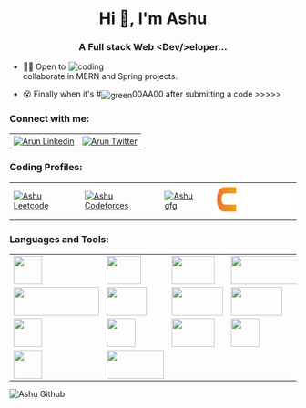 <h1 align="center">Hi 👋, I'm Ashu</h1>
<h3 align="center">A Full stack Web &lt;Dev/&gt;eloper...</h3>

<img align="right" alt="coding" width="400" src="https://user-images.githubusercontent.com/55389276/140866485-8fb1c876-9a8f-4d6a-98dc-08c4981eaf70.gif">

<!-- - 👨🏻‍🎓 Check my <a href="https://www.google.com" target="blank">📝Portfolio</a>  -->

- 👨‍💻 Open to collaborate in MERN and Spring projects.

- 😵 Finally when it's #<img align="center" src="https://img.buzzfeed.com/buzzfeed-static/static/2020-02/26/19/enhanced/75e9700fa991/enhanced-364-1582744438-1.png?output-format=jpg&output-quality=auto" alt="green" height="14" width="12" />00AA00 after submitting a code >>>>>

<h3 align="left">Connect with me:</h3>
<table>
  <tr>
    <td>
      <a href="https://www.linkedin.com/in/ashutosh-panigrahi-b260851b9/" target="blank"><img align="center" src="https://cdn-icons-png.flaticon.com/512/174/174857.png" alt="Arun Linkedin" height="45" width="50"/></a>
</td>
    <td><a href="https://twitter.com/ashu_2607" target="blank"><img align="center" src="https://assets.stickpng.com/images/580b57fcd9996e24bc43c53e.png" alt="Arun Twitter" height="50" width="60" /></a></td>
  </tr>
</table>

<h3 align="left">Coding Profiles:</h3>
<table>
  <tr>
    <td><a href="https://leetcode.com/Ashu0007/" target="blank"><img align="center" src="https://upload.wikimedia.org/wikipedia/commons/1/19/LeetCode_logo_black.png" alt="Ashu Leetcode" height="60" width="60" /></a></td>
    <td><a href="https://codeforces.com/profile/ashutoshpanigrahi27.7" target="blank"><img align="center" src="https://cdn.iconscout.com/icon/free/png-256/free-code-forces-3629285-3031869.png?f=webp" alt="Ashu Codeforces" height="60" width="50" /></a></td>
    <td><a href="https://auth.geeksforgeeks.org/user/ashutoshpanigrahi277/" target="blank"><img align="center" src="https://upload.wikimedia.org/wikipedia/commons/thumb/4/43/GeeksforGeeks.svg/1024px-GeeksforGeeks.svg.png" alt="Ashu gfg" height="50" width="90" /></a></td>
    <td><a href="https://www.codingninjas.com/studio/profile/e1150bfe-b91e-4364-97f8-33b9570572e8" target="blank"><img align="center" src="https://github.com/ashu00026/ashu00026/blob/main/logos/CodingNinjas.png?raw=true" alt="Ashu codingNinja" height="60" width="150" /></a></td>
  </tr>
</table>

<h3 align="left">Languages and Tools:</h3>
<table>
  <tr>
    <td><a href="url"><img src="https://github.com/arun1118/arun1118/assets/72092835/b5dab88b-68d8-425b-8c6e-aff3b2f68fe0" align="center" height="50" width="50" ></a></td>
    <td><a href="url"><img src="https://github.com/arun1118/arun1118/assets/72092835/699fa728-0003-4184-ac26-8de3a592b54d" align="center" height="50" width="60" ></a></td>
    <td><a href="url"><img src="https://github.com/arun1118/arun1118/assets/72092835/6198d217-cf2d-46ac-8194-7c50d89079ad" align="center" height="50" width="75" ></a></td>
    <td><a href="url"><img src="https://github.com/arun1118/arun1118/assets/72092835/18a53634-4a28-4d58-9add-1ac548a5c17f" align="center" height="50" width="130" ></a></td>
    </tr>
    <tr>
    <td><a href="url"><img src="https://github.com/arun1118/arun1118/assets/72092835/605689af-a39c-45a2-a487-5790aca5ad4a" align="center" height="50" width="150" ></a></td>
    <td><a href="url"><img width="70" src="https://spring-petclinic.github.io/images/logo-spring.png" align="center" height="50" width="150" ></a></td>
    <td><a href="url"><img src="https://github.com/arun1118/arun1118/assets/72092835/f9a93b84-b9bd-4c63-aecb-6261a64e2882" align="center" height="50" width="90" ></a></td>
    <td><a href="url"><img src="https://github.com/arun1118/arun1118/assets/72092835/8283135c-a95b-484a-8916-051aa3fb01a0" align="center" height="50" width="90" ></a></td>
  </tr>
  <tr>
    <td><a href="url"><img src="https://github.com/arun1118/arun1118/assets/72092835/aea5298e-4966-4ec4-8a87-7ecf78370ff7" align="center" height="50" width="50" ></a></td>
    <td><a href="url"><img src="https://github.com/arun1118/arun1118/assets/72092835/67a191d3-1bb1-4ffb-829a-9b0b6d1f2ad5" align="center" height="50" width="50" ></a></td>
    <td><a href="url"><img width="75" src="https://1000logos.net/wp-content/uploads/2020/09/Java-Logo.png" align="center" height="50" width="50" ></a></td>
    <td><a href="url"><img padding-left="50px" src="https://github.com/arun1118/arun1118/assets/72092835/312be5bb-31a3-4ffc-a01e-d0339a27d1b0" align="center" height="50" width="50" ></a></td>
  </tr>
  <tr>
    <td><a href="url"><img src="https://github.com/arun1118/arun1118/assets/72092835/5d40e76b-768e-4e73-8d7e-35726ebdb40f" align="center" height="50" width="50" ></a></td>
    <td><a href="url"><img src="https://github.com/arun1118/arun1118/assets/72092835/6f109dd0-7d0c-4b91-8755-1d0903454cdb" align="center" height="50" width="100" ></a></td>
  </tr>
</table>
<p><img align="left" src="https://github-readme-stats.vercel.app/api/top-langs?username=ashu00026&show_icons=true&locale=en&layout=compact&theme=radical" alt="Ashu Github" /></p>

<!-- https://github-readme-stats.vercel.app/api?username=arun1118&theme=radical -->
